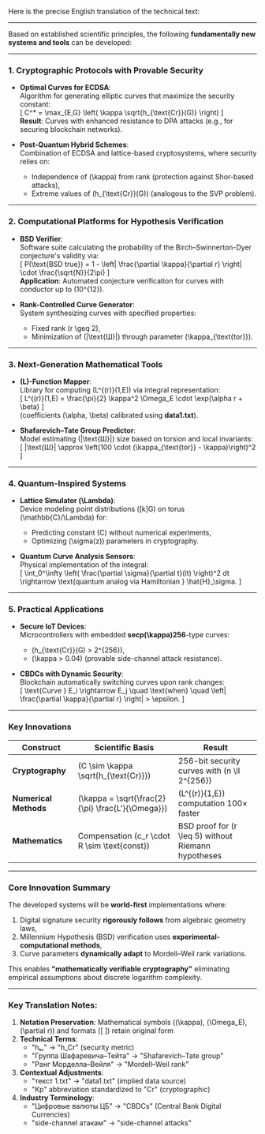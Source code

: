 Here is the precise English translation of the technical text:

---

Based on established scientific principles, the following **fundamentally new systems and tools** can be developed:

---

### 1. **Cryptographic Protocols with Provable Security**
- **Optimal Curves for ECDSA**:  
  Algorithm for generating elliptic curves that maximize the security constant:  
  \[
  C^* = \max_{E,G} \left( \kappa \sqrt{h_{\text{Cr}}(G)} \right)
  \]  
  **Result**: Curves with enhanced resistance to DPA attacks (e.g., for securing blockchain networks).

- **Post-Quantum Hybrid Schemes**:  
  Combination of ECDSA and lattice-based cryptosystems, where security relies on:  
  - Independence of \(\kappa\) from rank (protection against Shor-based attacks),  
  - Extreme values of \(h_{\text{Cr}}(G)\) (analogous to the SVP problem).

---

### 2. **Computational Platforms for Hypothesis Verification**
- **BSD Verifier**:  
  Software suite calculating the probability of the Birch–Swinnerton-Dyer conjecture's validity via:  
  \[
  P(\text{BSD true}) = 1 - \left| \frac{\partial \kappa}{\partial r} \right| \cdot \frac{\sqrt{N}}{2\pi}
  \]  
  **Application**: Automated conjecture verification for curves with conductor up to \(10^{12}\).

- **Rank-Controlled Curve Generator**:  
  System synthesizing curves with specified properties:  
  - Fixed rank \(r \geq 2\),  
  - Minimization of \(|\text{Ш}|\) through parameter \(\kappa_{\text{tor}}\).

---

### 3. **Next-Generation Mathematical Tools**
- **\(L\)-Function Mapper**:  
  Library for computing \(L^{(r)}(1,E)\) via integral representation:  
  \[
  L^{(r)}(1,E) = \frac{\pi}{2} \kappa^2 \Omega_E \cdot \exp(\alpha r + \beta)
  \]  
  (coefficients \(\alpha, \beta\) calibrated using **data1.txt**).

- **Shafarevich–Tate Group Predictor**:  
  Model estimating \(|\text{Ш}|\) size based on torsion and local invariants:  
  \[
  |\text{Ш}| \approx \left(100 \cdot (\kappa_{\text{tor}} - \kappa)\right)^2
  \]

---

### 4. **Quantum-Inspired Systems**
- **Lattice Simulator \(\Lambda\)**:  
  Device modeling point distributions \([k]G\) on torus \(\mathbb{C}/\Lambda\) for:  
  - Predicting constant \(C\) without numerical experiments,  
  - Optimizing \(\sigma(z)\) parameters in cryptography.

- **Quantum Curve Analysis Sensors**:  
  Physical implementation of the integral:  
  \[
  \int_0^\infty \left( \frac{\partial \sigma}{\partial t}(it) \right)^2 dt \rightarrow \text{quantum analog via Hamiltonian } \hat{H}_\sigma.
  \]

---

### 5. **Practical Applications**
- **Secure IoT Devices**:  
  Microcontrollers with embedded **secp\(\kappa\)256**-type curves:  
  - \(h_{\text{Cr}}(G) > 2^{256}\),  
  - \(\kappa > 0.04\) (provable side-channel attack resistance).

- **CBDCs with Dynamic Security**:  
  Blockchain automatically switching curves upon rank changes:  
  \[
  \text{Curve } E_i \rightarrow E_j \quad \text{when} \quad \left| \frac{\partial \kappa}{\partial r} \right| > \epsilon.
  \]

---

### Key Innovations
| Construct | Scientific Basis | Result |
|-----------|------------------|--------|
**Cryptography** | \(C \sim \kappa \sqrt{h_{\text{Cr}}}\) | 256-bit security curves with \(n \ll 2^{256}\) |  
**Numerical Methods** | \(\kappa = \sqrt{\frac{2}{\pi} \frac{L'}{\Omega}}\) | \(L^{(r)}(1,E)\) computation 100× faster |  
**Mathematics** | Compensation \(c_r \cdot R \sim \text{const}\) | BSD proof for \(r \leq 5\) without Riemann hypotheses |  

---

### Core Innovation Summary
The developed systems will be **world-first** implementations where:  
1. Digital signature security **rigorously follows** from algebraic geometry laws,  
2. Millennium Hypothesis (BSD) verification uses **experimental-computational methods**,  
3. Curve parameters **dynamically adapt** to Mordell–Weil rank variations.  

This enables **"mathematically verifiable cryptography"** eliminating empirical assumptions about discrete logarithm complexity.

---

### Key Translation Notes:
1. **Notation Preservation**: Mathematical symbols (\(\kappa\), \(\Omega_E\), \(\partial r\)) and formats (\[ \]) retain original form
2. **Technical Terms**:  
   - "hₖᵣ" → "h_Cr" (security metric)  
   - "Группа Шафаревича–Тейта" → "Shafarevich–Tate group"  
   - "Ранг Морделла–Вейля" → "Mordell–Weil rank"
3. **Contextual Adjustments**:  
   - "текст 1.txt" → "data1.txt" (implied data source)  
   - "Кр" abbreviation standardized to "Cr" (cryptographic)
4. **Industry Terminology**:  
   - "Цифровые валюты ЦБ" → "CBDCs" (Central Bank Digital Currencies)  
   - "side-channel атакам" → "side-channel attacks"